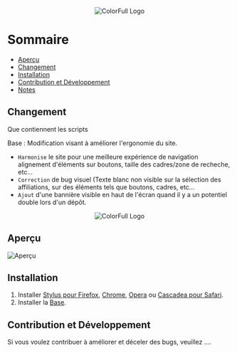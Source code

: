 <p align="center">
  <img alt="ColorFull Logo" src="https://i.imgur.com/IhsojxA.png">
  <br>
  

# Sommaire

  * [Aperçu](#Aperçu)
  * [Changement](#Changement)
  * [Installation](#installation)
  * [Contribution et Développement](#Contribution-et-Développement)
  * [Notes](#notes)

## Changement

Que contiennent les scripts

Base : Modification visant à améliorer l'ergonomie du site.
- `Harmonise` le site pour une meilleure expérience de navigation alignement d'éléments sur boutons, taille des cadres/zone de recheche, etc...
- `Correction` de bug visuel (Texte blanc non visible sur la sélection des affiliations, sur des éléments tels que boutons, cadres, etc...
- `Ajout` d'une bannière visible en haut de l'écran quand il y a un potentiel double lors d'un dépôt.
<p align="center">
  <img alt="ColorFull Logo" src="https://i.imgur.com/c4MFMG3.png">
  <br>
  
## Aperçu

![Aperçu](https://i.imgur.com/2XUcOQC.png)

## Installation

1. Installer [Stylus pour Firefox](https://addons.mozilla.org/en-US/firefox/addon/styl-us/), [Chrome](https://chrome.google.com/webstore/detail/stylus/clngdbkpkpeebahjckkjfobafhncgmne), [Opera](https://addons.opera.com/en-gb/extensions/details/stylus/) ou [Cascadea pour Safari](https://cascadea.app/).
2. Installer la [Base](https://github.com/Hypersoby/Hal-Inrae-Scripts/raw/master/Base.user.css).

## Contribution et Développement

Si vous voulez contribuer à améliorer et déceler des bugs, veuillez ....
